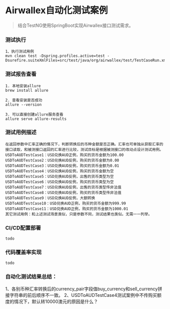 # Airwallex自动化测试案例

> 结合TestNG使用SpringBoot实现Airwallex接口测试需求。

### 测试执行
```
1、执行测试用例
mvn clean test -Dspring.profiles.active=test -Dsurefire.suiteXmlFiles=src/test/java/org/airwallex/test/TestCaseRun.xml
```

### 测试报告查看
```
1. 本地安装allure
brew install allure

2. 查看安装是否成功
allure --version

3. 可以直接创建allure服务查看
allure serve allure-results
```

### 测试用例描述
```
在返回参数中汇率正确的情况下，判断转换后的币种金额是否正确。汇率也可单独从获取汇率的接口读取，和被测接口返回的汇率进行比较，测试目标是根据被测接口的改动点设计测试用例。
USDToAUDTestCase1：USD兑换AUD正例，购买的货币金额为100.00
USDToAUDTestCase2：USD兑换AUD反例，购买的货币金额为0.00
USDToAUDTestCase3：USD兑换AUD反例，购买的货币金额为0.01
USDToAUDTestCase4：USD兑换AUD反例，购买的货币金额为空
USDToAUDTestCase5：USD兑换AUD反例，出售的货币类型为空
USDToAUDTestCase6：USD兑换AUD反例，购买的货币类型为空
USDToAUDTestCase7：USD兑换AUD反例，出售的货币类型传非法值
USDToAUDTestCase8：USD兑换AUD反例，购买的货币类型传非法值
USDToAUDTestCase9：USD兑换AUD反例，大额转换
USDToAUDTestCase10：USD兑换AUD正例，购买的货币金额为999.99
USDToAUDTestCase11：USD兑换AUD正例，购买的货币金额为1000.01
其它测试用例：和上述测试场景类似，只是参数不同，测试结果也类似。无需一一列举。
```

### CI/CD配置部署
```
todo
```

### 代码覆盖率实现
```
todo
```

### 自动化测试结果总结：
1、各别币种汇率转换后的currency_pair字段值buy_currency和sell_currency拼接字符串的前后顺序不一致。
2、USDToAUDTestCase4测试案例中不传购买额度的情况下，默认转10000澳元的原因是什么？